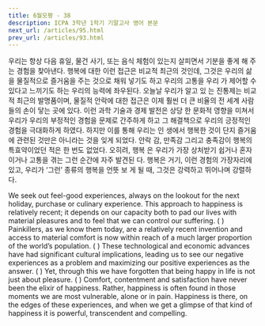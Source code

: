 ```yaml
---
title: 6월모평 - 38
description: ICPA 3학년 1학기 기말고사 영어 본문
next_url: /articles/95.html
prev_url: /articles/93.html
---
```


우리는 항상 다음 휴일, 물건 사기, 또는 음식 체험이 있는지 살피면서 기분을 좋게 해 주는 경험을 찾아낸다. 행복에 대한 이런 접근은 비교적 최근의 것인데, 그것은 우리의 삶을 물질적으로 즐거움을 주는 것으로 채워 넣기도 하고 우리의 고통을 우리 가 제어할 수 있다고 느끼기도 하는 우리의 능력에 좌우된다. 오늘날 우리가 알고 있 는 진통제는 비교적 최근의 발명품이며, 물질적 안락에 대한 접근은 이제 훨씬 더 큰 비율의 전 세계 사람들의 손이 닿는 곳에 있다. 이런 과학 기술과 경제 발전은 상당 한 문화적 영향을 미쳐서 우리가 우리의 부정적인 경험을 문제로 간주하게 하고 그 해결책으로 우리의 긍정적인 경험을 극대화하게 하였다. 하지만 이를 통해 우리는 인 생에서 행복한 것이 단지 즐거움에 관련된 것만은 아니라는 것을 잊게 되었다. 안락 감, 만족감 그리고 충족감이 행복의 특효약이었던 적은 한 번도 없었다. 오히려, 행복 은 우리가 가장 상처받기 쉽거나 혼자이거나 고통을 겪는 그런 순간에 자주 발견된 다. 행복은 거기, 이런 경험의 가장자리에 있고, 우리가 ‘그런’ 종류의 행복을 언뜻 보 게 될 때, 그것은 강력하고 뛰어나며 강렬하다.

We seek out feel-good experiences, always on the lookout for the next holiday, purchase or culinary experience. This approach to happiness is relatively recent; it depends on our capacity both to pad our lives with material pleasures and to feel that we can control our suffering. ( ) Painkillers, as we know them today, are a relatively recent invention and access to material comfort is now within reach of a much larger proportion of the world’s population. ( ) These technological and economic advances have had significant cultural implications, leading us to see our negative experiences as a problem and maximizing our positive experiences as the answer. ( ) Yet, through this we have forgotten that being happy in life is not just about pleasure. ( ) Comfort, contentment and satisfaction have never been the elixir of happiness. Rather, happiness is often found in those moments we are most vulnerable, alone or in pain. Happiness is there, on the edges of these experiences, and when we get a glimpse of that kind of happiness it is powerful, transcendent and compelling.
